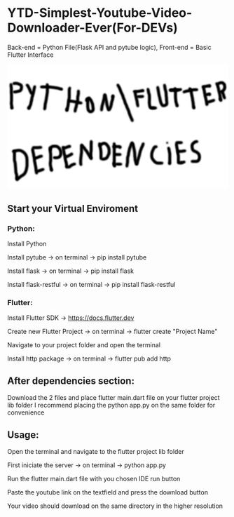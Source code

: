 # YTD-Simplest-Youtube-Video-Downloader-Ever(For-DEVs)
Back-end = Python File(Flask API and pytube logic), Front-end = Basic Flutter Interface

![Dependencies](assets/Dependencies.png)

## Start your Virtual Enviroment

### Python:
Install Python

Install pytube -> on terminal -> pip install pytube

Install flask -> on terminal -> pip install flask

Install flask-restful -> on terminal -> pip install flask-restful

### Flutter:

Install Flutter SDK -> https://docs.flutter.dev

Create new Flutter Project -> on terminal -> flutter create "Project Name"

Navigate to your project folder and open the terminal

Install http package -> on terminal -> flutter pub add http

## After dependencies section:

Download the 2 files and place flutter main.dart file on your flutter project lib folder 
I recommend placing the python app.py on the same folder for convenience

## Usage:

Open the terminal and navigate to the flutter project lib folder

First iniciate the server -> on terminal -> python app.py

Run the flutter main.dart file with you chosen IDE run button

Paste the youtube link on the textfield and press the download button

Your video should download on the same directory in the higher resolution


